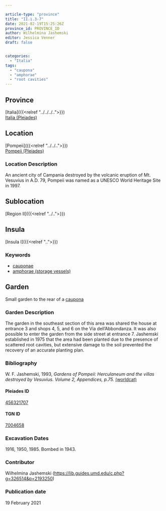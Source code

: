 ```yaml
---

article-type: "province"
title: "II.i.3-7"
date: 2021-02-19T15:25:26Z
province_id: PROVINCE_ID
author: Wilhelmina Jashemski
editor: Jessica Venner
draft: false


categories:
  - "Italia"
tags:
  - "caupona"
  - "amphorae"
  - "root cavities"
---
```


## Province
[Italia]({{<relref "../../../..">}}) \
[Italia (Pleiades)](https://pleiades.stoa.org/places/1052)

## Location
[Pompeii]({{<relref "../../..">}}) \
[Pompeii (Pleiades)](https://pleiades.stoa.org/places/433032)


### Location Description
An ancient city of Campania destroyed by the volcanic eruption of Mt. Vesuvius in A.D. 79, Pompeii was named as a UNESCO World Heritage Site in 1997.

## Sublocation
[Region II]({{<relref "../..">}})
## Insula
[Insula I]({{<relref "..">}})

### Keywords
 - [cauponae](http://vocab.getty.edu/page/aat/300005208)
 - [amphorae (storage vessels)](http://vocab.getty.edu/page/aat/300148696)



## Garden
Small garden to the rear of a
[caupona](http://vocab.getty.edu/page/aat/300005208)

### Garden Description
The garden in the southeast section of this area was shared the house at entrance 3 and shops 4, 5, and 6 on the Via dell’Abbondanza. It was also possible to enter the garden from the side street at entrance 7.  Jashemski established in 1975 that the area had been planted due to the presence of scattered root cavities, but extensive damage to the soil prevented the recovery of an accurate planting plan.


### Bibliography
W. F. Jashemski, 1993, *Gardens of Pompeii: Herculaneum and the villas destroyed by Vesuvius. Volume 2, Appendices, p.75.* [(worldcat)](https://www.worldcat.org/title/gardens-of-pompeii-herculaneum-and-the-villas-destroyed-by-vesuvius-volume-2-appendices/oclc/222353569)



<!--#### Periodo ID-->

<!-- [PERIODO_ID](https://pleiades.stoa.org/places/PLEIADES_ID) -->

#### Pleiades ID
[456321707](https://pleiades.stoa.org/places/456321707)

#### TGN ID
[7004658](http://vocab.getty.edu/page/tgn/7004658)

###  Excavation Dates
1916, 1950, 1985. Bombed in 1943.

### Contributor
Wilhelmina Jashemski (https://lib.guides.umd.edu/c.php?g=326514&p=2193250)


### Publication date
19 February 2021
<!-- Format: dd MONTH_NAME yyyy -->

<!-- DATE -->
